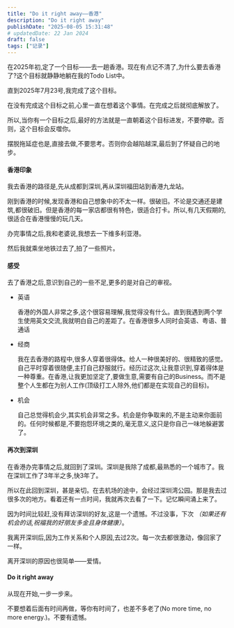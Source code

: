 ```yaml
---
title: "Do it right away——香港"
description: "Do it right away"
publishDate: "2025-08-05 15:31:48"
# updatedDate: 22 Jan 2024
draft: false
tags: ["记录"]
---
```



在2025年初,定了一个目标——去一趟香港。现在有点记不清了,为什么要去香港了?这个目标就静静地躺在我的Todo List中。

直到2025年7月23号,我完成了这个目标。

在没有完成这个目标之前,心里一直在想着这个事情。在完成之后就彻底解放了。

所以,当你有一个目标之后,最好的方法就是一直朝着这个目标进发，不要停歇。否则，这个目标会反噬你。

摆脱拖延症也是,直接去做,不要思考。否则你会越陷越深,最后到了怀疑自己的地步。


#### 香港印象
我去香港的路径是,先从成都到深圳,再从深圳福田站到香港九龙站。

刚到香港的时候,发现香港和自己想象中的不太一样。很破旧。不论是交通还是建筑,都很破旧。但是香港的每一家店都很有特色，很适合打卡。所以,有几天假期的,很适合在香港慢慢的玩几天。

办完事情之后,我和老婆说,我想去一下维多利亚港。

然后我就乘坐地铁过去了,拍了一些照片。


#### 感受
去了香港之后,意识到自己的一些不足,更多的是对自己的审视。

- 英语

	香港的外国人非常之多,这个很容易理解,我觉得没有什么。直到我遇到两个学生使用英文交流,我就明白自己的差距了。在香港很多人同时会英语、粤语、普通话

- 经商

	我在去香港的路程中,很多人穿着很得体。给人一种很美好的、很精致的感觉。自己平时穿着很随便,主打自己舒服就行。经历过这次,让我意识到,穿着得体是一种尊重。在香港,让我更加坚定了,要做生意,需要有自己的Business。而不是整个人生都在为别人工作(顶级打工人除外,他们都是在实现自己的目标)。

- 机会

	自己总觉得机会少,其实机会非常之多。机会是你争取来的,不是主动来你面前的。任何时候都是,不要抱怨环境之类的,毫无意义,这只是你自己一味地躲避罢了。

#### 再次到深圳
在香港办完事情之后,就回到了深圳。深圳是我除了成都,最熟悉的一个城市了。我在深圳工作了3年半之多,快3年了。

所以在此回到深圳，甚是亲切。在去机场的途中，会经过深圳湾公园。那是我去过很多次的地方。看着还有一点时间，我就再次去看了一下。记忆瞬间涌上来了。

因为时间比较赶,没有拜访深圳的好友,这是一个遗憾。不过没事，下次 _（如果还有机会的话,祝福我的好朋友多金且身体健康）_。


我离开深圳后,因为工作关系和个人原因,去过2次。每一次去都很激动，像回家了一样。

离开深圳的原因也很简单——爱情。



#### Do it right away
从现在开始,一步一步来。

不要想着后面有时间再做，等你有时间了，也差不多老了(No more time, no more energy.)。不要有遗憾。
